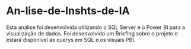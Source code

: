 # An-lise-de-Inshts-de-IA
Esta análise foi desenvolvida utilizando o SQL Server e o Power BI para a visualização de dados. Foi desenvolvido um Briefing sobre o projeto e estará disponivel as querys em SQL e os visuais PBI.
